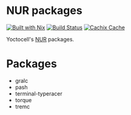 # NUR packages
[![Built with Nix](https://builtwithnix.org/badge.svg)](https://builtwithnix.org)
[![Build Status](https://travis-ci.org/yoctocell/nur-packages.svg?branch=master)](https://travis-ci.org/yoctocell/nur-packages)
[![Cachix Cache](https://img.shields.io/badge/cachix-yoctocell-blue.svg)](https://yoctocell.cachix.org)

Yoctocell's [NUR](https://github.com/nix-community/NUR) packages.

# Packages
- gralc
- pash
- terminal-typeracer
- torque
- tremc
